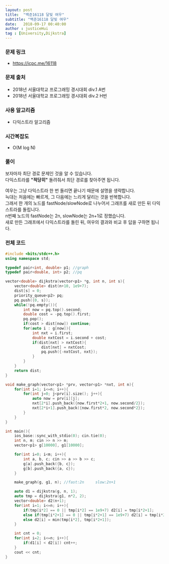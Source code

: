 ```yaml
---
layout: post
title:  "백준16118 달빛 여우"
subtitle: "백준16118 달빛 여우"
date:   2018-09-17 00:40:00
author : justiceHui
tag : [University,Dijkstra]
---
```


### 문제 링크
* https://icpc.me/16118

### 문제 출처
* 2018년 서울대학교 프로그래밍 경시대회 div.1 A번
* 2018년 서울대학교 프로그래밍 경시대회 div.2 H번

### 사용 알고리즘
* 다익스트라 알고리즘

### 시간복잡도
* O(M log N)

### 풀이
보자마자 최단 경로 문제인 것을 알 수 있습니다.<br>
다익스트라를 <b>"적당히"</b> 돌려줘서 최단 경로를 찾아주면 됩니다.<br>

여우는 그냥 다익스트라 한 번 돌리면 끝나기 때문에 설명을 생략합니다.<br>
늑대는 처음에는 빠르게, 그 다음에는 느리게 달리는 것을 반복합니다.<br>
그래서 한 개의 노드를 fastNode/slowNode로 나누어서 그래프를 새로 만든 뒤 다익스트라를 돌립니다.<br>
n번째 노드의 fastNode는 2n, slowNode는 2n+1로 정했습니다.<br>
새로 만든 그래프에서 다익스트라를 돌린 뒤, 여우의 결과와 비교 후 답을 구하면 됩니다.

### 전체 코드
```cpp
#include <bits/stdc++.h>
using namespace std;

typedef pair<int, double> p1; //graph
typedef pair<double, int> p2; //pq

vector<double> dijkstra(vector<p1> *g, int n, int s){
	vector<double> dist(n+10, 1e9+7);
	dist[s] = 0;
	priority_queue<p2> pq;
	pq.push({0, s});
	while(!pq.empty()){
		int now = pq.top().second;
		double cost = -pq.top().first;
		pq.pop();
		if(cost > dist[now]) continue;
		for(auto i : g[now]){
			int nxt = i.first;
			double nxtCost = i.second + cost;
			if(dist[nxt] > nxtCost){
				dist[nxt] = nxtCost;
				pq.push({-nxtCost, nxt});
			}
		}
	}
	return dist;
}

void make_graph(vector<p1> *prv, vector<p1> *nxt, int n){
	for(int i=1; i<=n; i++){
		for(int j=0; j<prv[i].size(); j++){
			auto now = prv[i][j];
			nxt[2*i].push_back({now.first*2+1, now.second/2});
			nxt[2*i+1].push_back({now.first*2, now.second*2});
		}
	}
}

int main(){
	ios_base::sync_with_stdio(0); cin.tie(0);
	int n, m; cin >> n >> m;
	vector<p1> g[10000], g1[10000];

	for(int i=0; i<m; i++){
		int a, b, c; cin >> a >> b >> c;
		g[a].push_back({b, c});
		g[b].push_back({a, c});
	}

	make_graph(g, g1, n); //fast:2n		slow:2n+1

	auto d1 = dijkstra(g, n, 1);
	auto tmp = dijkstra(g1, n*2, 2);
	vector<double> d2(n+1);
	for(int i=1; i<=n; i++){
		if(tmp[i*2] == 0 || tmp[i*2] == 1e9+7) d2[i] = tmp[i*2+1];
		else if(tmp[i*2+1] == 0 || tmp[i*2+1] == 1e9+7) d2[i] = tmp[i*2];
		else d2[i] = min(tmp[i*2], tmp[i*2+1]);
	}

	int cnt = 0;
	for(int i=2; i<=n; i++){
		if(d1[i] < d2[i]) cnt++;
	}
	cout << cnt;
}
```

